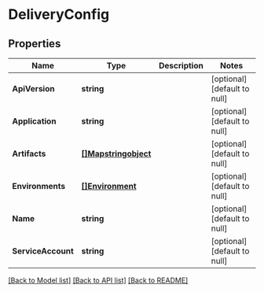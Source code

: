 # DeliveryConfig

## Properties
Name | Type | Description | Notes
------------ | ------------- | ------------- | -------------
**ApiVersion** | **string** |  | [optional] [default to null]
**Application** | **string** |  | [optional] [default to null]
**Artifacts** | [**[]Mapstringobject**](Map«string,object».md) |  | [optional] [default to null]
**Environments** | [**[]Environment**](Environment.md) |  | [optional] [default to null]
**Name** | **string** |  | [optional] [default to null]
**ServiceAccount** | **string** |  | [optional] [default to null]

[[Back to Model list]](../README.md#documentation-for-models) [[Back to API list]](../README.md#documentation-for-api-endpoints) [[Back to README]](../README.md)


